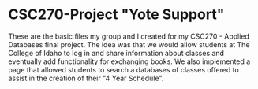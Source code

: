 # CSC270-Project "Yote Support"

These are the basic files my group and I created for my CSC270 - Applied Databases final project. The idea was that we would allow students at The College of Idaho to log in and share information about classes and eventually add functionality for exchanging books. We also implemented a page that allowed students to search a databases of classes offered to assist in the creation of their "4 Year Schedule".
